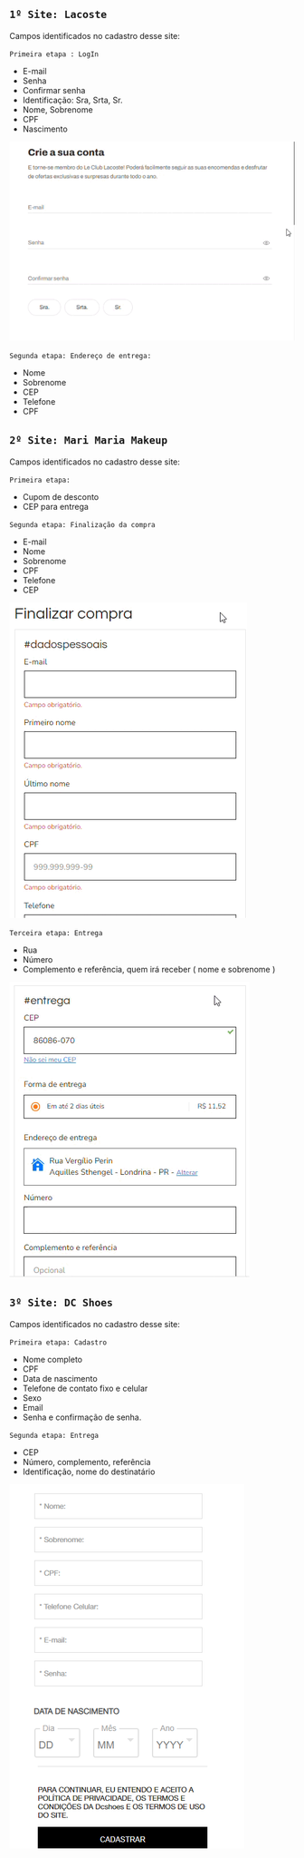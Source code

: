 ## `1º Site: Lacoste`
Campos identificados no cadastro desse site:

`Primeira etapa : LogIn`

* E-mail
* Senha
* Confirmar senha
* Identificação: Sra, Srta, Sr. 
* Nome, Sobrenome
* CPF
* Nascimento

<img src="img/lacoste.gif">

`Segunda etapa: Endereço de entrega:`

* Nome
* Sobrenome
* CEP
* Telefone
* CPF


## `2º Site: Mari Maria Makeup`
Campos identificados no cadastro desse site:

`Primeira etapa:`

* Cupom de desconto
* CEP para entrega

`Segunda etapa: Finalização da compra`

* E-mail
* Nome
* Sobrenome
* CPF
* Telefone
* CEP
<img src="img/mm compra.gif">

`Terceira etapa: Entrega`

* Rua
* Número
* Complemento e referência, quem irá receber ( nome e sobrenome )

<img src="img/mm frete.gif">

## `3º Site: DC Shoes`
Campos identificados no cadastro desse site:

`Primeira etapa: Cadastro` 

* Nome completo
* CPF
* Data de nascimento
* Telefone de contato fixo e celular
* Sexo
* Email
* Senha e confirmação de senha.

`Segunda etapa: Entrega`

* CEP 
* Número, complemento, referência
* Identificação, nome do destinatário

<img src="img/dc.png">